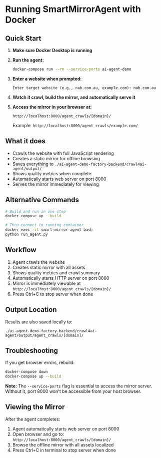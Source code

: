 # Running SmartMirrorAgent with Docker

## Quick Start

1. **Make sure Docker Desktop is running**

2. **Run the agent:**
   ```bash
   docker-compose run --rm --service-ports ai-agent-demo
   ```

3. **Enter a website when prompted:**
   ```
   Enter target website (e.g., nab.com.au, example.com): nab.com.au
   ```

4. **Watch it crawl, build the mirror, and automatically serve it**

5. **Access the mirror in your browser at:**
   ```
   http://localhost:8000/agent_crawls/[domain]/
   ```
   Example: `http://localhost:8000/agent_crawls/example.com/`

## What it does

- Crawls the website with full JavaScript rendering
- Creates a static mirror for offline browsing
- Saves everything to `./ai-agent-demo-factory-backend/crawl4ai-agent/output/`
- Shows quality metrics when complete
- Automatically starts web server on port 8000
- Serves the mirror immediately for viewing

## Alternative Commands

```bash
# Build and run in one step
docker-compose up --build

# Then connect to running container
docker exec -it smart-mirror-agent bash
python run_agent.py
```

## Workflow

1. Agent crawls the website
2. Creates static mirror with all assets
3. Shows quality metrics and crawl summary
4. Automatically starts HTTP server on port 8000
5. Mirror is immediately viewable at `http://localhost:8000/agent_crawls/[domain]/`
6. Press Ctrl+C to stop server when done

## Output Location

Results are also saved locally to:
```
./ai-agent-demo-factory-backend/crawl4ai-agent/output/agent_crawls/[domain]/
```

## Troubleshooting

If you get browser errors, rebuild:
```bash
docker-compose down
docker-compose up --build
```

**Note:** The `--service-ports` flag is essential to access the mirror server. Without it, port 8000 won't be accessible from your host browser.

## Viewing the Mirror

After the agent completes:
1. Agent automatically starts web server on port 8000
2. Open browser and go to: `http://localhost:8000/agent_crawls/[domain]/`
3. Browse the offline mirror with all assets localized
4. Press Ctrl+C in terminal to stop server when done